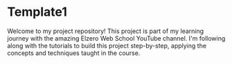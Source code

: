 # Template1
Welcome to my project repository! This project is part of my learning journey with the amazing Elzero Web School YouTube channel. I'm following along with the tutorials to build this project step-by-step, applying the concepts and techniques taught in the course.
